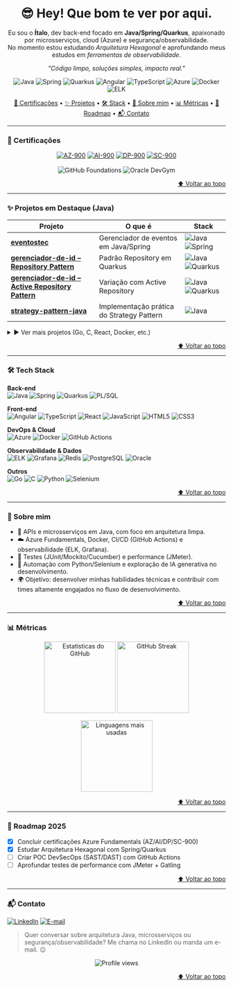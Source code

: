<div id="top"></div>

<!-- Opcional: Banner -->
<!-- <img src="https://raw.githubusercontent.com/italo13d/italo13d/main/banner.png" alt="Banner do perfil do Ítalo" /> -->

<h1 align="center">😎 Hey! Que bom te ver por aqui.</h1>

<p align="center">
  Eu sou o <strong>Ítalo</strong>, dev back-end focado em <strong>Java/Spring/Quarkus</strong>, apaixonado por microsserviços,
  cloud (Azure) e segurança/observabilidade.<br/>
  No momento estou estudando <em>Arquitetura Hexagonal</em> e aprofundando meus estudos em <em>ferramentas de observabilidade</em>.
</p>

<p align="center"><em>"Código limpo, soluções simples, impacto real."</em></p>

<!-- Linha rápida de tecnologias principais -->
<p align="center">
  <img src="https://img.shields.io/badge/Java-ED8B00?logo=java&logoColor=white" alt="Java"/>
  <img src="https://img.shields.io/badge/Spring-6DB33F?logo=spring&logoColor=white" alt="Spring"/>
  <img src="https://img.shields.io/badge/Quarkus-4695EB?logo=quarkus&logoColor=white" alt="Quarkus"/>
  <img src="https://img.shields.io/badge/Angular-DD0031?logo=angular&logoColor=white" alt="Angular"/>
  <img src="https://img.shields.io/badge/TypeScript-3178C6?logo=typescript&logoColor=white" alt="TypeScript"/>
  <img src="https://img.shields.io/badge/Azure-0078D4?logo=microsoft-azure&logoColor=white" alt="Azure"/>
  <img src="https://img.shields.io/badge/Docker-2496ED?logo=docker&logoColor=white" alt="Docker"/>
  <img src="https://img.shields.io/badge/ELK-005571?logo=elastic&logoColor=white" alt="ELK"/>
</p>

<!-- TOC -->
<p align="center">
  <a href="#certificacoes">🏅 Certificações</a> •
  <a href="#projetos">✨ Projetos</a> •
  <a href="#stack">🛠️ Stack</a> •
  <a href="#sobre-mim">🚀 Sobre mim</a> •
  <a href="#metricas">📊 Métricas</a> •
  <a href="#roadmap">🧭 Roadmap</a> •
  <a href="#contato">📬 Contato</a>
</p>

---

<h3 id="certificacoes">🏅 Certificações</h3>

<p align="center">
  <!-- Troque os href="#" pelos links de verificação se quiser -->
  <a href="#" target="_blank"><img src="https://img.shields.io/badge/AZ--900-Azure%20Fundamentals-0078D4?logo=microsoft-azure&logoColor=white" alt="AZ-900" /></a>
  <a href="#" target="_blank"><img src="https://img.shields.io/badge/AI--900-Azure%20AI%20Fundamentals-0078D4?logo=microsoft-azure&logoColor=white" alt="AI-900" /></a>
  <a href="#" target="_blank"><img src="https://img.shields.io/badge/DP--900-Data%20Fundamentals-0078D4?logo=microsoft-azure&logoColor=white" alt="DP-900" /></a>
  <a href="#" target="_blank"><img src="https://img.shields.io/badge/SC--900-Security%2C%20Compliance%20%26%20Identity-0078D4?logo=microsoft-azure&logoColor=white" alt="SC-900" /></a>
  <br/><br/>
  <img src="https://img.shields.io/badge/GitHub-Foundations-181717?logo=github&logoColor=white" alt="GitHub Foundations" />
  <img src="https://img.shields.io/badge/Oracle-DevGym%20Databases%20for%20Developers-F80000?logo=oracle&logoColor=white" alt="Oracle DevGym" />
</p>

<p align="right"><a href="#top">⬆️ Voltar ao topo</a></p>

---

<h3 id="projetos">✨ Projetos em Destaque (Java)</h3>

| Projeto | O que é | Stack |
|--------|---------|-------|
| [**eventostec**](https://github.com/italo13d/eventostec) | Gerenciador de eventos em Java/Spring | ![Java](https://img.shields.io/badge/Java-ED8B00?logo=java&logoColor=white) ![Spring](https://img.shields.io/badge/Spring-6DB33F?logo=spring&logoColor=white) |
| [**gerenciador-de-id – Repository Pattern**](https://github.com/italo13d/gerenciador-de-id-repository-pattern) | Padrão Repository em Quarkus | ![Java](https://img.shields.io/badge/Java-ED8B00?logo=java&logoColor=white) ![Quarkus](https://img.shields.io/badge/Quarkus-4695EB?logo=quarkus&logoColor=white) |
| [**gerenciador-de-id – Active Repository Pattern**](https://github.com/italo13d/gerenciador-de-id-active-repository-pattern) | Variação com Active Repository | ![Java](https://img.shields.io/badge/Java-ED8B00?logo=java&logoColor=white) ![Quarkus](https://img.shields.io/badge/Quarkus-4695EB?logo=quarkus&logoColor=white) |
| [**strategy-pattern-java**](https://github.com/italo13d/strategy-pattern-java) | Implementação prática do Strategy Pattern | ![Java](https://img.shields.io/badge/Java-ED8B00?logo=java&logoColor=white) |

<details>
<summary>▶️ Ver mais projetos (Go, C, React, Docker, etc.)</summary>
<br>

| Projeto | O que é | Stack |
|--------|---------|-------|
| [**oidc-client**](https://github.com/italo13d/oidc-client) | POC de OpenID Connect em Go | ![Go](https://img.shields.io/badge/Go-00ADD8?logo=go&logoColor=white) |
| [**phishing-mail-validator**](https://github.com/italo13d/phishing-mail-validator) | Validação de e-mails + IA para phishing | ![Go](https://img.shields.io/badge/Go-00ADD8?logo=go&logoColor=white) ![AI](https://img.shields.io/badge/AI-6C63FF?logo=openai&logoColor=white) |
| [**docker-devtools**](https://github.com/italo13d/docker-devtools) | Compose + devtools para agilizar dev | ![Docker](https://img.shields.io/badge/Docker-2496ED?logo=docker&logoColor=white) |
| [**trabalho_grafos**](https://github.com/italo13d/trabalho_grafos) | Exercícios de Grafos – FACOM/UFU | ![C](https://img.shields.io/badge/C-00599C?logo=c&logoColor=white) |
| [**clone-netflix-react**](https://github.com/italo13d/clone-netflix-react) | Clone simples da Netflix | ![React](https://img.shields.io/badge/React-20232A?logo=react&logoColor=61DAFB) ![JavaScript](https://img.shields.io/badge/JavaScript-F7DF1E?logo=javascript&logoColor=black) |

</details>

<p align="right"><a href="#top">⬆️ Voltar ao topo</a></p>

---

<h3 id="stack">🛠️ Tech Stack</h3>

**Back-end**  
![Java](https://img.shields.io/badge/Java-ED8B00?logo=java&logoColor=white)
![Spring](https://img.shields.io/badge/Spring-6DB33F?logo=spring&logoColor=white)
![Quarkus](https://img.shields.io/badge/Quarkus-4695EB?logo=quarkus&logoColor=white)
![PL/SQL](https://img.shields.io/badge/PL%2FSQL-336791?logo=oracle&logoColor=white)

**Front-end**  
![Angular](https://img.shields.io/badge/Angular-DD0031?logo=angular&logoColor=white)
![TypeScript](https://img.shields.io/badge/TypeScript-3178C6?logo=typescript&logoColor=white)
![React](https://img.shields.io/badge/React-20232A?logo=react&logoColor=61DAFB)
![JavaScript](https://img.shields.io/badge/JavaScript-F7DF1E?logo=javascript&logoColor=black)
![HTML5](https://img.shields.io/badge/HTML5-E34F26?logo=html5&logoColor=white)
![CSS3](https://img.shields.io/badge/CSS3-1572B6?logo=css3&logoColor=white)

**DevOps & Cloud**  
![Azure](https://img.shields.io/badge/Azure-0078D4?logo=microsoft-azure&logoColor=white)
![Docker](https://img.shields.io/badge/Docker-2496ED?logo=docker&logoColor=white)
![GitHub Actions](https://img.shields.io/badge/GitHub_Actions-2088FF?logo=github-actions&logoColor=white)

**Observabilidade & Dados**  
![ELK](https://img.shields.io/badge/ELK-005571?logo=elastic&logoColor=white)
![Grafana](https://img.shields.io/badge/Grafana-F46800?logo=grafana&logoColor=white)
![Redis](https://img.shields.io/badge/Redis-DC382D?logo=redis&logoColor=white)
![PostgreSQL](https://img.shields.io/badge/PostgreSQL-4169E1?logo=postgresql&logoColor=white)
![Oracle](https://img.shields.io/badge/Oracle-F80000?logo=oracle&logoColor=white)

**Outros**  
![Go](https://img.shields.io/badge/Go-00ADD8?logo=go&logoColor=white)
![C](https://img.shields.io/badge/C-00599C?logo=c&logoColor=white)
![Python](https://img.shields.io/badge/Python-3776AB?logo=python&logoColor=white)
![Selenium](https://img.shields.io/badge/Selenium-43B02A?logo=selenium&logoColor=white)

<p align="right"><a href="#top">⬆️ Voltar ao topo</a></p>

---

<h3 id="sobre-mim">🚀 Sobre mim</h3>

- 🎯 APIs e microsserviços em Java, com foco em arquitetura limpa.  
- ☁️ Azure Fundamentals, Docker, CI/CD (GitHub Actions) e observabilidade (ELK, Grafana).  
- 🧪 Testes (JUnit/Mockito/Cucumber) e performance (JMeter).  
- 🤖 Automação com Python/Selenium e exploração de IA generativa no desenvolvimento.  
- 🌍 Objetivo: desenvolver minhas habilidades técnicas e contribuir com times altamente engajados no fluxo de desenvolvimento.

<p align="right"><a href="#top">⬆️ Voltar ao topo</a></p>

---

<h3 id="metricas">📊 Métricas</h3>

<p align="center">
  <img height="165" src="https://github-readme-stats.vercel.app/api?username=italo13d&show_icons=true&theme=radical" alt="Estatísticas do GitHub" />
  <img height="165" src="https://github-readme-streak-stats.herokuapp.com?user=italo13d&theme=radical" alt="GitHub Streak" />
</p>

<p align="center">
  <img height="165" src="https://github-readme-stats.vercel.app/api/top-langs/?username=italo13d&layout=compact&theme=radical" alt="Linguagens mais usadas" />
</p>

<!-- Snake e Trophy (opcional) -->
<!-- ![snake gif](https://raw.githubusercontent.com/italo13d/italo13d/output/snake.svg) -->
<!-- <p align="center"><img src="https://github-profile-trophy.vercel.app/?username=italo13d&theme=gruvbox&no-frame=true&row=1&column=6" alt="Troféus"/></p> -->

<p align="right"><a href="#top">⬆️ Voltar ao topo</a></p>

---

<h3 id="roadmap">🧭 Roadmap 2025</h3>

- [x] Concluir certificações Azure Fundamentals (AZ/AI/DP/SC-900)  
- [x] Estudar Arquitetura Hexagonal com Spring/Quarkus  
- [ ] Criar POC DevSecOps (SAST/DAST) com GitHub Actions  
- [ ] Aprofundar testes de performance com JMeter + Gatling  

<p align="right"><a href="#top">⬆️ Voltar ao topo</a></p>

---

<h3 id="contato">📬 Contato</h3>

[![LinkedIn](https://img.shields.io/badge/LinkedIn-italonunestillmann-0A66C2?logo=linkedin&logoColor=white)](https://www.linkedin.com/in/italonunestillmann/)
[![E-mail](https://img.shields.io/badge/E--mail-italontab%40hotmail.com-8B89CC?logo=gmail&logoColor=white)](mailto:italontab@hotmail.com)

> Quer conversar sobre arquitetura Java, microsserviços ou segurança/observabilidade? Me chama no LinkedIn ou manda um e-mail. 😉

<p align="center">
  <img src="https://komarev.com/ghpvc/?username=italo13d&color=yellow" alt="Profile views" />
</p>

<p align="right"><a href="#top">⬆️ Voltar ao topo</a></p>
